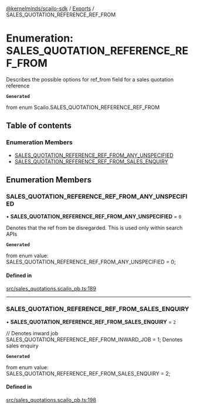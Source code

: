 [@kernelminds/scailo-sdk](../README.md) / [Exports](../modules.md) / SALES\_QUOTATION\_REFERENCE\_REF\_FROM

# Enumeration: SALES\_QUOTATION\_REFERENCE\_REF\_FROM

Describes the possible options for ref_from field for a sales quotation reference

**`Generated`**

from enum Scailo.SALES_QUOTATION_REFERENCE_REF_FROM

## Table of contents

### Enumeration Members

- [SALES\_QUOTATION\_REFERENCE\_REF\_FROM\_ANY\_UNSPECIFIED](SALES_QUOTATION_REFERENCE_REF_FROM.md#sales_quotation_reference_ref_from_any_unspecified)
- [SALES\_QUOTATION\_REFERENCE\_REF\_FROM\_SALES\_ENQUIRY](SALES_QUOTATION_REFERENCE_REF_FROM.md#sales_quotation_reference_ref_from_sales_enquiry)

## Enumeration Members

### SALES\_QUOTATION\_REFERENCE\_REF\_FROM\_ANY\_UNSPECIFIED

• **SALES\_QUOTATION\_REFERENCE\_REF\_FROM\_ANY\_UNSPECIFIED** = ``0``

Denotes that the ref from be disregarded. This is used only within search APIs

**`Generated`**

from enum value: SALES_QUOTATION_REFERENCE_REF_FROM_ANY_UNSPECIFIED = 0;

#### Defined in

[src/sales_quotations.scailo_pb.ts:189](https://github.com/scailo/ts-sdk/blob/c10a36b57201dfa5903d4b53efa1e62aa6208936/src/sales_quotations.scailo_pb.ts#L189)

___

### SALES\_QUOTATION\_REFERENCE\_REF\_FROM\_SALES\_ENQUIRY

• **SALES\_QUOTATION\_REFERENCE\_REF\_FROM\_SALES\_ENQUIRY** = ``2``

// Denotes inward job
  SALES_QUOTATION_REFERENCE_REF_FROM_INWARD_JOB = 1;
Denotes sales enquiry

**`Generated`**

from enum value: SALES_QUOTATION_REFERENCE_REF_FROM_SALES_ENQUIRY = 2;

#### Defined in

[src/sales_quotations.scailo_pb.ts:198](https://github.com/scailo/ts-sdk/blob/c10a36b57201dfa5903d4b53efa1e62aa6208936/src/sales_quotations.scailo_pb.ts#L198)

